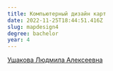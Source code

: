 ```yaml
---
title: Компьютерный дизайн карт
date: 2022-11-25T18:44:51.416Z
slug: mapdesign4
degree: bachelor
year: 4
---
```


[Ушакова Людмила Алексеевна](./people/ushakova)
